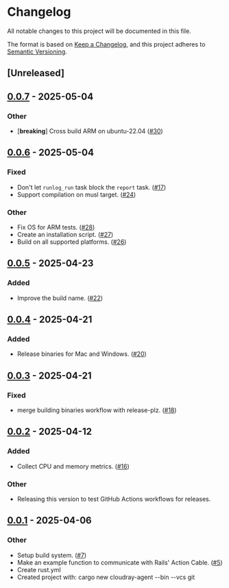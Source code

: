 # Changelog

All notable changes to this project will be documented in this file.

The format is based on [Keep a Changelog](https://keepachangelog.com/en/1.0.0/),
and this project adheres to [Semantic Versioning](https://semver.org/spec/v2.0.0.html).

## [Unreleased]

## [0.0.7](https://github.com/cloudray-io/cloudray-agent/compare/v0.0.6...v0.0.7) - 2025-05-04

### Other

- [**breaking**] Cross build ARM on ubuntu-22.04 ([#30](https://github.com/cloudray-io/cloudray-agent/pull/30))

## [0.0.6](https://github.com/cloudray-io/cloudray-agent/compare/v0.0.5...v0.0.6) - 2025-05-04

### Fixed

- Don't let `runlog_run` task block the `report` task. ([#17](https://github.com/cloudray-io/cloudray-agent/pull/17))
- Support compilation on musl target. ([#24](https://github.com/cloudray-io/cloudray-agent/pull/24))

### Other

- Fix OS for ARM tests. ([#28](https://github.com/cloudray-io/cloudray-agent/pull/28))
- Create an installation script. ([#27](https://github.com/cloudray-io/cloudray-agent/pull/27))
- Build on all supported platforms. ([#26](https://github.com/cloudray-io/cloudray-agent/pull/26))

## [0.0.5](https://github.com/cloudray-io/cloudray-agent/compare/v0.0.4...v0.0.5) - 2025-04-23

### Added

- Improve the build name. ([#22](https://github.com/cloudray-io/cloudray-agent/pull/22))

## [0.0.4](https://github.com/cloudray-io/cloudray-agent/compare/v0.0.3...v0.0.4) - 2025-04-21

### Added

- Release binaries for Mac and Windows. ([#20](https://github.com/cloudray-io/cloudray-agent/pull/20))

## [0.0.3](https://github.com/cloudray-io/cloudray-agent/compare/v0.0.2...v0.0.3) - 2025-04-21

### Fixed

- merge building binaries workflow with release-plz. ([#18](https://github.com/cloudray-io/cloudray-agent/pull/18))

## [0.0.2](https://github.com/cloudray-io/cloudray-agent/compare/v0.0.1...v0.0.2) - 2025-04-12

### Added

- Collect CPU and memory metrics. ([#16](https://github.com/cloudray-io/cloudray-agent/pull/16))

### Other

- Releasing this version to test GitHub Actions workflows for releases.

## [0.0.1](https://github.com/cloudray-io/cloudray-agent/releases/tag/v0.0.1) - 2025-04-06

### Other

- Setup build system. ([#7](https://github.com/cloudray-io/cloudray-agent/pull/7))
- Make an example function to communicate with Rails' Action Cable. ([#5](https://github.com/cloudray-io/cloudray-agent/pull/5))
- Create rust.yml
- Created project with: cargo new cloudray-agent --bin --vcs git
